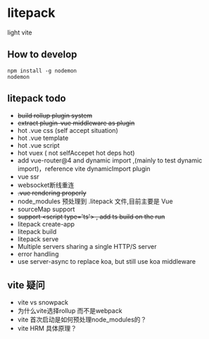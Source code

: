# litepack

light vite

## How to develop

```
npm install -g nodemon
nodemon
```

## litepack todo

* ~~build rollup plugin system~~
* ~~extract plugin-vue middleware as plugin~~
* hot .vue css (self accept situation)
* hot .vue template
* hot .vue script
* hot vuex ( not selfAccepet hot deps hot)
* add vue-router@4  and dynamic import ,(mainly to test dynamic import)，reference vite dynamicImport plugin
* vue ssr
* websocket断线重连
* ~~.vue rendering properly~~
* node_modules 预处理到 .litepack 文件,目前主要是 Vue
* sourceMap support
* ~~support \<script type='ts'\> , add ts build on the run~~
* litepack create-app
* litepack build
* litepack serve
* Multiple servers sharing a single HTTP/S server
* error handling
* use server-async to replace koa, but still use koa middleware
## vite 疑问

* vite vs snowpack
* 为什么vite选择rollup 而不是webpack
* vite 首次启动是如何预处理node_modules的？
* vite HRM 具体原理？
